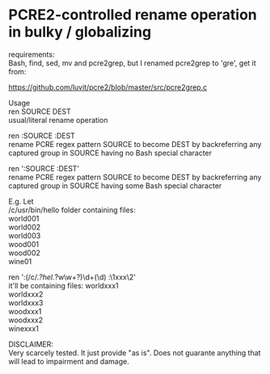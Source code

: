 # PCRE2-controlled rename operation in bulky / globalizing  

requirements:  
Bash, find, sed, mv and pcre2grep, but I renamed pcre2grep to 'gre', get it from:

https://github.com/luvit/pcre2/blob/master/src/pcre2grep.c   

Usage  
ren SOURCE DEST  
usual/literal rename operation

ren :SOURCE  :DEST  
rename PCRE regex pattern SOURCE to become DEST by backreferring any captured group in SOURCE having no Bash special character

ren ':SOURCE  :DEST'  
rename PCRE regex pattern SOURCE to become DEST by backreferring any captured group in SOURCE having some Bash special character  

E.g. Let  
/c/usr/bin/hello folder containing files:  
world001  
world002  
world003  
wood001  
wood002  
wine01

ren ':(/c/.*?hel.*?w\w+?)\d+(\d) :\1xxx\2'  
it'll be containing files:
worldxxx1  
worldxxx2  
worldxxx3  
woodxxx1  
woodxxx2  
winexxx1

DISCLAIMER:  
Very scarcely tested. It just provide "as is". Does not guarante anything that will lead to impairment and damage.

